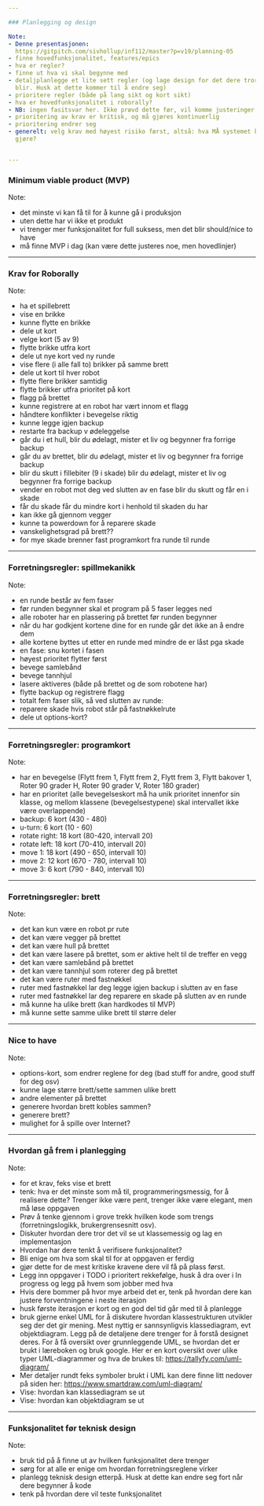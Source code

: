 ```yaml
---

### Planlegging og design

Note:
- Denne presentasjonen:
  https://gitpitch.com/sivhollup/inf112/master?p=v19/planning-05
- finne hovedfunksjonalitet, features/epics
- hva er regler?
- finne ut hva vi skal begynne med
- detaljplanlegge et lite sett regler (og lage design for det dere tror det
  blir. Husk at dette kommer til å endre seg)
- prioritere regler (både på lang sikt og kort sikt)
- hva er hovedfunksjonalitet i roborally?
- NB: ingen fasitsvar her. Ikke prøvd dette før, vil komme justeringer underveis
- prioritering av krav er kritisk, og må gjøres kontinuerlig
- prioritering endrer seg
- generelt: velg krav med høyest risiko først, altså: hva MÅ systemet kunne
  gjøre?


---
```


### Minimum viable product (MVP)

Note: 
- det minste vi kan få til for å kunne gå i produksjon
- uten dette har vi ikke et produkt
- vi trenger mer funksjonalitet for full suksess, men det blir should/nice to
  have
- må finne MVP i dag (kan være dette justeres noe, men hovedlinjer)


---

### Krav for Roborally 

Note: 
- ha et spillebrett
- vise en brikke
- kunne flytte en brikke
- dele ut kort
- velge kort (5 av 9)
- flytte brikke utfra kort
- dele ut nye kort ved ny runde
- vise flere (i alle fall to) brikker på samme brett
- dele ut kort til hver robot
- flytte flere brikker samtidig
- flytte brikker utfra prioritet på kort
- flagg på brettet
- kunne registrere at en robot har vært innom et flagg
- håndtere konflikter i bevegelse riktig
- kunne legge igjen backup
- restarte fra backup v ødeleggelse
- går du i et hull, blir du ødelagt, mister et liv og begynner fra forrige
  backup
- går du av brettet, blir du ødelagt, mister et liv og begynner fra forrige
  backup
- blir du skutt i fillebiter (9 i skade) blir du ødelagt, mister et liv og
  begynner fra forrige backup
- vender en robot mot deg ved slutten av en fase blir du skutt og får en i skade
- får du skade får du mindre kort i henhold til skaden du har
- kan ikke gå gjennom vegger
- kunne ta powerdown for å reparere skade
- vanskelighetsgrad på brett??
- for mye skade brenner fast programkort fra runde til runde


---

### Forretningsregler: spillmekanikk

Note: 
- en runde består av fem faser
- før runden begynner skal et program på 5 faser legges ned
- alle roboter har en plassering på brettet før runden begynner
- når du har godkjent kortene dine for en runde går det ikke an å endre dem
- alle kortene byttes ut etter en runde med mindre de er låst pga skade
- en fase: snu kortet i fasen
- høyest prioritet flytter først
- bevege samlebånd
- bevege tannhjul
- lasere aktiveres (både på brettet og de som robotene har)
- flytte backup og registrere flagg
- totalt fem faser slik, så ved slutten av runde:
- reparere skade hvis robot står på fastnøkkelrute
- dele ut options-kort?


---

### Forretningsregler: programkort

Note: 
- har en bevegelse (Flytt frem 1, Flytt frem 2, Flytt frem 3, Flytt bakover 1,
  Roter 90 grader H, Roter 90 grader V, Roter 180 grader)
- har en prioritet (alle bevegelseskort må ha unik prioritet innenfor sin
  klasse, og mellom klassene (bevegelsestypene) skal intervallet ikke være
  overlappende)
- backup: 6 kort (430 - 480)
- u-turn: 6 kort (10 - 60)
- rotate right: 18 kort (80-420, intervall 20)
- rotate left: 18 kort (70-410, intervall 20)
- move 1: 18 kort (490 - 650, intervall 10)
- move 2: 12 kort (670 - 780, intervall 10)
- move 3: 6 kort (790 - 840, intervall 10)


---

### Forretningsregler: brett

Note:
- det kan kun være en robot pr rute
- det kan være vegger på brettet
- det kan være hull på brettet
- det kan være lasere på brettet, som er aktive helt til de treffer en vegg
- det kan være samlebånd på brettet
- det kan være tannhjul som roterer deg på brettet
- det kan være ruter med fastnøkkel
- ruter med fastnøkkel lar deg legge igjen backup i slutten av en fase
- ruter med fastnøkkel lar deg reparere en skade på slutten av en runde
- må kunne ha ulike brett (kan hardkodes til MVP)
- må kunne sette samme ulike brett til større deler


---

### Nice to have

Note: 
- options-kort, som endrer reglene for deg (bad stuff for andre, good stuff for
  deg osv)
- kunne lage større brett/sette sammen ulike brett
- andre elementer på brettet
- generere hvordan brett kobles sammen?
- generere brett?
- mulighet for å spille over Internet?


---

### Hvordan gå frem i planlegging

Note: 
- for et krav, feks vise et brett
- tenk: hva er det minste som må til, programmeringsmessig, for å realisere
  dette? Trenger ikke være pent, trenger ikke være elegant, men må løse oppgaven
- Prøv å tenke gjennom i grove trekk hvilken kode som trengs (forretningslogikk,
  brukergrensesnitt osv). 
- Diskuter hvordan dere tror det vil se ut klassemessig og lag en implementasjon
- Hvordan har dere tenkt å verifisere funksjonalitet? 
- Bli enige om hva som skal til for at oppgaven er ferdig
- gjør dette for de mest kritiske kravene dere vil få på plass først. 
- Legg inn oppgaver i TODO i prioritert rekkefølge, husk å dra over i In
  progress og legg på hvem som jobber med hva
- Hvis dere bommer på hvor mye arbeid det er, tenk på hvordan dere kan justere
  forventningene i neste iterasjon
- husk første iterasjon er kort og en god del tid går med til å planlegge
- bruk gjerne enkel UML for å diskutere hvordan klassestrukturen utvikler seg
  der det gir mening. Mest nyttig er sannsynligvis klassediagram, evt
  objektdiagram. Legg på de detaljene dere trenger for å forstå designet deres.
  For å få oversikt over grunnleggende UML, se hvordan det er brukt i læreboken
  og bruk google. Her er en kort oversikt over ulike typer UML-diagrammer og hva
  de brukes til: https://tallyfy.com/uml-diagram/
- Mer detaljer rundt feks symboler brukt i UML kan dere finne litt nedover på
  siden her: https://www.smartdraw.com/uml-diagram/
- Vise: hvordan kan klassediagram se ut
- Vise: hvordan kan objektdiagram se ut


---

### Funksjonalitet før teknisk design

Note:
- bruk tid på å finne ut av hvilken funksjonalitet dere trenger 
- sørg for at alle er enige om hvordan forretningsreglene virker
- planlegg teknisk design etterpå. Husk at dette kan endre seg fort når dere
  begynner å kode
- tenk på hvordan dere vil teste funksjonalitet


